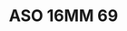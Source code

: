 ---
title: ASO 16MM 69
date: 
draft: false

# descripcion
description : Anillo de plata 925.

materials: Plata 925

color: 

dimensions: 16mm diámetro

code: 05-23-1457

type: "Anillos"

categories: []

price: $5.120,00

price_eftvo: $4.350,00

# Images
# first image will be shown in the product page
images:
  # - image: "images/path_to_image"
  # La ubicacion de las imagenes es imagenes/Anillos/Anillos.Solo Plata/05-23-1457-aso-16mm-69
  - image: "./images/anillos/solo_plata/05-23-1457-aso-16mm-69_a.JPG"
  - image: "./images/anillos/solo_plata/05-23-1457-aso-16mm-69_b.jpg"
  - image: "./images/anillos/solo_plata/05-23-1457-aso-16mm-69_c.jpg"
---